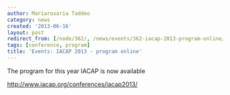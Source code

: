 ```yaml
---
author: Mariarosaria Taddeo
category: news
created: '2013-06-16'
layout: post
redirect_from: [/node/362/, /news/events/362-iacap-2013-program-online/]
tags: [conference, program]
title: 'Events: IACAP 2013 - program online'
---
```

The program for this year IACAP is now available

http://www.iacap.org/conferences/iacap2013/

